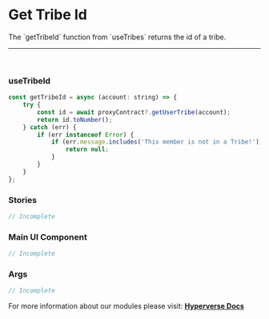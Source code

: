 # Get Tribe Id

<p> The `getTribeId` function from `useTribes` returns the id of a tribe. </p>

---

<br>

### useTribeId

```jsx
const getTribeId = async (account: string) => {
	try {
		const id = await proxyContract?.getUserTribe(account);
		return id.toNumber();
	} catch (err) {
		if (err instanceof Error) {
			if (err.message.includes('This member is not in a Tribe!')) {
				return null;
			}
		}
	}
};
```

### Stories

```jsx
// Incomplete
```

### Main UI Component

```jsx
// Incomplete
```

### Args

```jsx
// Incomplete
```

For more information about our modules please visit: [**Hyperverse Docs**](docs.hyperverse.dev)
